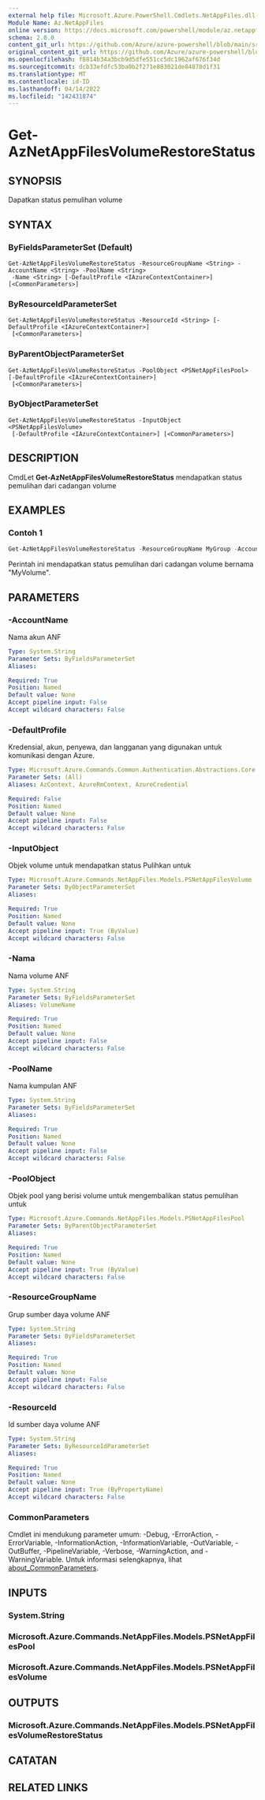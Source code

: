 ```yaml
---
external help file: Microsoft.Azure.PowerShell.Cmdlets.NetAppFiles.dll-Help.xml
Module Name: Az.NetAppFiles
online version: https://docs.microsoft.com/powershell/module/az.netappfiles/get-aznetappfilesvolumerestorestatus
schema: 2.0.0
content_git_url: https://github.com/Azure/azure-powershell/blob/main/src/NetAppFiles/NetAppFiles/help/Get-AzNetAppFilesVolumeRestoreStatus.md
original_content_git_url: https://github.com/Azure/azure-powershell/blob/main/src/NetAppFiles/NetAppFiles/help/Get-AzNetAppFilesVolumeRestoreStatus.md
ms.openlocfilehash: f8814b34a3bcb9d5dfe551cc5dc1962af676f34d
ms.sourcegitcommit: dcb33efdfc53ba0b2f271e883021de84878d1f31
ms.translationtype: MT
ms.contentlocale: id-ID
ms.lasthandoff: 04/14/2022
ms.locfileid: "142431874"
---
```

# Get-AzNetAppFilesVolumeRestoreStatus

## SYNOPSIS
Dapatkan status pemulihan volume

## SYNTAX

### ByFieldsParameterSet (Default)
```
Get-AzNetAppFilesVolumeRestoreStatus -ResourceGroupName <String> -AccountName <String> -PoolName <String>
 -Name <String> [-DefaultProfile <IAzureContextContainer>] [<CommonParameters>]
```

### ByResourceIdParameterSet
```
Get-AzNetAppFilesVolumeRestoreStatus -ResourceId <String> [-DefaultProfile <IAzureContextContainer>]
 [<CommonParameters>]
```

### ByParentObjectParameterSet
```
Get-AzNetAppFilesVolumeRestoreStatus -PoolObject <PSNetAppFilesPool> [-DefaultProfile <IAzureContextContainer>]
 [<CommonParameters>]
```

### ByObjectParameterSet
```
Get-AzNetAppFilesVolumeRestoreStatus -InputObject <PSNetAppFilesVolume>
 [-DefaultProfile <IAzureContextContainer>] [<CommonParameters>]
```

## DESCRIPTION
CmdLet **Get-AzNetAppFilesVolumeRestoreStatus** mendapatkan status pemulihan dari cadangan volume

## EXAMPLES

### Contoh 1
```powershell
Get-AzNetAppFilesVolumeRestoreStatus -ResourceGroupName MyGroup -AccountName MyAccount -PoolName MyPool -Name MyVolume
```

Perintah ini mendapatkan status pemulihan dari cadangan volume bernama "MyVolume".

## PARAMETERS

### -AccountName
Nama akun ANF

```yaml
Type: System.String
Parameter Sets: ByFieldsParameterSet
Aliases:

Required: True
Position: Named
Default value: None
Accept pipeline input: False
Accept wildcard characters: False
```

### -DefaultProfile
Kredensial, akun, penyewa, dan langganan yang digunakan untuk komunikasi dengan Azure.

```yaml
Type: Microsoft.Azure.Commands.Common.Authentication.Abstractions.Core.IAzureContextContainer
Parameter Sets: (All)
Aliases: AzContext, AzureRmContext, AzureCredential

Required: False
Position: Named
Default value: None
Accept pipeline input: False
Accept wildcard characters: False
```

### -InputObject
Objek volume untuk mendapatkan status Pulihkan untuk

```yaml
Type: Microsoft.Azure.Commands.NetAppFiles.Models.PSNetAppFilesVolume
Parameter Sets: ByObjectParameterSet
Aliases:

Required: True
Position: Named
Default value: None
Accept pipeline input: True (ByValue)
Accept wildcard characters: False
```

### -Nama
Nama volume ANF

```yaml
Type: System.String
Parameter Sets: ByFieldsParameterSet
Aliases: VolumeName

Required: True
Position: Named
Default value: None
Accept pipeline input: False
Accept wildcard characters: False
```

### -PoolName
Nama kumpulan ANF

```yaml
Type: System.String
Parameter Sets: ByFieldsParameterSet
Aliases:

Required: True
Position: Named
Default value: None
Accept pipeline input: False
Accept wildcard characters: False
```

### -PoolObject
Objek pool yang berisi volume untuk mengembalikan status pemulihan untuk

```yaml
Type: Microsoft.Azure.Commands.NetAppFiles.Models.PSNetAppFilesPool
Parameter Sets: ByParentObjectParameterSet
Aliases:

Required: True
Position: Named
Default value: None
Accept pipeline input: True (ByValue)
Accept wildcard characters: False
```

### -ResourceGroupName
Grup sumber daya volume ANF

```yaml
Type: System.String
Parameter Sets: ByFieldsParameterSet
Aliases:

Required: True
Position: Named
Default value: None
Accept pipeline input: False
Accept wildcard characters: False
```

### -ResourceId
Id sumber daya volume ANF

```yaml
Type: System.String
Parameter Sets: ByResourceIdParameterSet
Aliases:

Required: True
Position: Named
Default value: None
Accept pipeline input: True (ByPropertyName)
Accept wildcard characters: False
```

### CommonParameters
Cmdlet ini mendukung parameter umum: -Debug, -ErrorAction, -ErrorVariable, -InformationAction, -InformationVariable, -OutVariable, -OutBuffer, -PipelineVariable, -Verbose, -WarningAction, and -WarningVariable. Untuk informasi selengkapnya, lihat [about_CommonParameters](http://go.microsoft.com/fwlink/?LinkID=113216).

## INPUTS

### System.String

### Microsoft.Azure.Commands.NetAppFiles.Models.PSNetAppFilesPool

### Microsoft.Azure.Commands.NetAppFiles.Models.PSNetAppFilesVolume

## OUTPUTS

### Microsoft.Azure.Commands.NetAppFiles.Models.PSNetAppFilesVolumeRestoreStatus

## CATATAN

## RELATED LINKS
